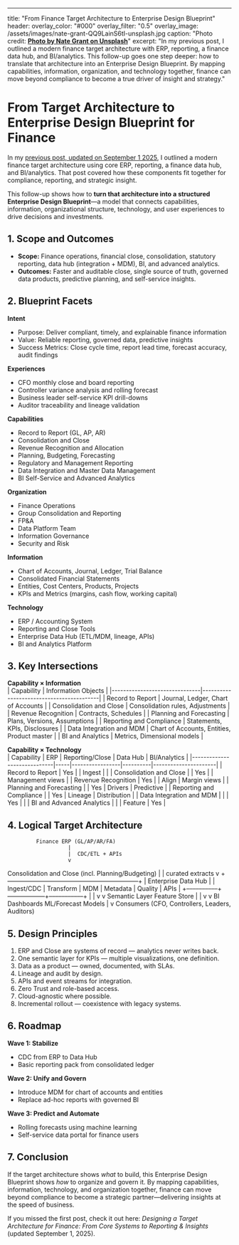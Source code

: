 ---
title: "From Finance Target Architecture to Enterprise Design Blueprint"
header:
  overlay_color: "#000"
  overlay_filter: "0.5"
  overlay_image: /assets/images/nate-grant-QQ9LainS6tI-unsplash.jpg
  caption: "Photo credit: [**Photo by Nate Grant on Unsplash**](https://unsplash.com)"
excerpt: "In my previous post, I outlined a modern finance target architecture with ERP, reporting, a finance data hub, and BI/analytics. This follow-up goes one step deeper: how to translate that architecture into an Enterprise Design Blueprint. By mapping capabilities, information, organization, and technology together, finance can move beyond compliance to become a true driver of insight and strategy."




# From Target Architecture to Enterprise Design Blueprint for Finance

In my [previous post, updated on September 1 2025](https://pettersson.dev/finance-target-architecture/), I outlined a modern finance target architecture using core ERP, reporting, a finance data hub, and BI/analytics. That post covered how these components fit together for compliance, reporting, and strategic insight.

This follow-up shows how to **turn that architecture into a structured Enterprise Design Blueprint**—a model that connects capabilities, information, organizational structure, technology, and user experiences to drive decisions and investments.

## 1. Scope and Outcomes

- **Scope:** Finance operations, financial close, consolidation, statutory reporting, data hub (integration + MDM), BI, and advanced analytics.  
- **Outcomes:** Faster and auditable close, single source of truth, governed data products, predictive planning, and self-service insights.

## 2. Blueprint Facets

**Intent**  
- Purpose: Deliver compliant, timely, and explainable finance information  
- Value: Reliable reporting, governed data, predictive insights  
- Success Metrics: Close cycle time, report lead time, forecast accuracy, audit findings

**Experiences**  
- CFO monthly close and board reporting  
- Controller variance analysis and rolling forecast  
- Business leader self-service KPI drill-downs  
- Auditor traceability and lineage validation

**Capabilities**  
- Record to Report (GL, AP, AR)  
- Consolidation and Close  
- Revenue Recognition and Allocation  
- Planning, Budgeting, Forecasting  
- Regulatory and Management Reporting  
- Data Integration and Master Data Management  
- BI Self-Service and Advanced Analytics

**Organization**  
- Finance Operations  
- Group Consolidation and Reporting  
- FP&A  
- Data Platform Team  
- Information Governance  
- Security and Risk

**Information**  
- Chart of Accounts, Journal, Ledger, Trial Balance  
- Consolidated Financial Statements  
- Entities, Cost Centers, Products, Projects  
- KPIs and Metrics (margins, cash flow, working capital)

**Technology**  
- ERP / Accounting System  
- Reporting and Close Tools  
- Enterprise Data Hub (ETL/MDM, lineage, APIs)  
- BI and Analytics Platform

## 3. Key Intersections

**Capability × Information**  
| Capability                    | Information Objects                     |
|-------------------------------|------------------------------------------|
| Record to Report              | Journal, Ledger, Chart of Accounts       |
| Consolidation and Close       | Consolidation rules, Adjustments         |
| Revenue Recognition           | Contracts, Schedules                     |
| Planning and Forecasting      | Plans, Versions, Assumptions             |
| Reporting and Compliance      | Statements, KPIs, Disclosures            |
| Data Integration and MDM      | Chart of Accounts, Entities, Product master |
| BI and Analytics              | Metrics, Dimensional models              |

**Capability × Technology**  
| Capability                  | ERP | Reporting/Close | Data Hub | BI/Analytics         |
|-----------------------------|-----|-----------------|----------|----------------------|
| Record to Report            | Yes |                 | Ingest   |                      |
| Consolidation and Close     |     | Yes             |          | Management views     |
| Revenue Recognition         | Yes |                 | Align    | Margin views         |
| Planning and Forecasting    |     | Yes             | Drivers  | Predictive           |
| Reporting and Compliance    |     | Yes             | Lineage  | Distribution         |
| Data Integration and MDM    |     |                 | Yes      |                      |
| BI and Advanced Analytics   |     |                 | Feature  | Yes                  |

## 4. Logical Target Architecture

             Finance ERP (GL/AP/AR/FA)
                       |
                       |  CDC/ETL + APIs
                       v
   Consolidation and Close (incl. Planning/Budgeting)
                       |
                       |  curated extracts
                       v
+—————————————————————+
|                     Enterprise Data Hub                       |
|  Ingest/CDC | Transform | MDM | Metadata | Quality | APIs     |
+––––––––––+—————––+–––––––––––+
|                   |
v                   v
Semantic Layer                Feature Store
|                   |
v                   v
BI Dashboards        ML/Forecast Models
|
v
Consumers (CFO, Controllers, Leaders, Auditors)

## 5. Design Principles

1. ERP and Close are systems of record — analytics never writes back.  
2. One semantic layer for KPIs — multiple visualizations, one definition.  
3. Data as a product — owned, documented, with SLAs.  
4. Lineage and audit by design.  
5. APIs and event streams for integration.  
6. Zero Trust and role-based access.  
7. Cloud-agnostic where possible.  
8. Incremental rollout — coexistence with legacy systems.

## 6. Roadmap

**Wave 1: Stabilize**  
- CDC from ERP to Data Hub  
- Basic reporting pack from consolidated ledger

**Wave 2: Unify and Govern**  
- Introduce MDM for chart of accounts and entities  
- Replace ad-hoc reports with governed BI

**Wave 3: Predict and Automate**  
- Rolling forecasts using machine learning  
- Self-service data portal for finance users

## 7. Conclusion

If the target architecture shows *what* to build, this Enterprise Design Blueprint shows *how* to organize and govern it. By mapping capabilities, information, technology, and organization together, finance can move beyond compliance to become a strategic partner—delivering insights at the speed of business.

If you missed the first post, check it out here: *Designing a Target Architecture for Finance: From Core Systems to Reporting & Insights* (updated September 1, 2025).
